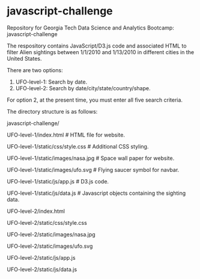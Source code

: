 # javascript-challenge
Repository for Georgia Tech Data Science and Analytics Bootcamp: javascript-challenge

The respository contains JavaScript/D3.js code and associated HTML to filter Alien sightings between 1/1/2010 and 1/13/2010 in different cities in the United States.

There are two options:

1) UFO-level-1: Search by date.
2) UFO-level-2: Search by date/city/state/country/shape.

For option 2, at the present time, you must enter all five search criteria.

The directory structure is as follows:

javascript-challenge/


UFO-level-1/index.html                  # HTML file for website.

UFO-level-1/static/css/style.css        # Additional CSS styling.

UFO-level-1/static/images/nasa.jpg      # Space wall paper for website.

UFO-level-1/static/images/ufo.svg       # Flying saucer symbol for navbar.

UFO-level-1/static/js/app.js            # D3.js code.

UFO-level-1/static/js/data.js           # Javascript objects containing the sighting data.


UFO-level-2/index.html

UFO-level-2/static/css/style.css

UFO-level-2/static/images/nasa.jpg

UFO-level-2/static/images/ufo.svg

UFO-level-2/static/js/app.js

UFO-level-2/static/js/data.js



